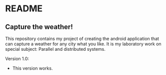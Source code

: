 # README #

## Capture the weather! ##

This repository contains my project of creating the android application that can capture a weather for any city what you like. It is my laboratory work on special subject: Parallel and distributed systems.

Version 1.0:

* This version works.
